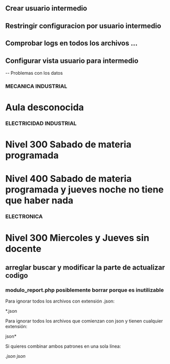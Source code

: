 ## Crear usuario intermedio
## Restringir configuracion por usuario intermedio
## Comprobar logs en todos los archivos ...
## Configurar vista usuario para intermedio











-- Problemas con los datos


### MECANICA INDUSTRIAL
# Aula desconocida


### ELECTRICIDAD INDUSTRIAL
# Nivel 300 Sabado de materia programada
# Nivel 400 Sabado de materia programada y jueves noche no tiene que haber nada

### ELECTRONICA
# Nivel 300 Miercoles y Jueves sin docente







## arreglar buscar y modificar la parte de actualizar codigo 

### modulo_report.php posiblemente borrar porque es inutilizable



Para ignorar todos los archivos con extensión .json:

*.json

Para ignorar todos los archivos que comienzan con json y tienen cualquier extensión:

json*

Si quieres combinar ambos patrones en una sola línea:

*.json
json*
















